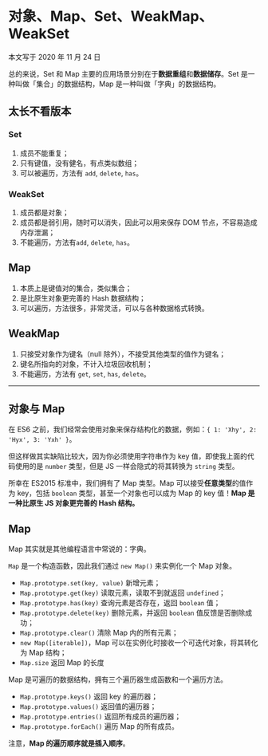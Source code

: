 # 对象、Map、Set、WeakMap、WeakSet

本文写于 2020 年 11 月 24 日

总的来说，Set 和 Map 主要的应用场景分别在于**数据重组**和**数据储存**。Set 是一种叫做「集合」的数据结构，Map 是一种叫做「字典」的数据结构。

## 太长不看版本

### Set

1. 成员不能重复；
2. 只有键值，没有健名，有点类似数组；
3. 可以被遍历，方法有 `add`, `delete`, `has`。

### WeakSet

1. 成员都是对象；
2. 成员都是弱引用，随时可以消失，因此可以用来保存 DOM 节点，不容易造成内存泄漏；
3. 不能遍历，方法有`add`, `delete`, `has`。

## Map

1. 本质上是键值对的集合，类似集合；
2. 是比原生对象更完善的 Hash 数据结构；
3. 可以遍历，方法很多，非常灵活，可以与各种数据格式转换。

## WeakMap

1. 只接受对象作为键名（null 除外），不接受其他类型的值作为键名；
2. 键名所指向的对象，不计入垃圾回收机制；
3. 不能遍历，方法有 `get`, `set`, `has`, `delete`。

---

## 对象与 Map

在 ES6 之前，我们经常会使用对象来保存结构化的数据，例如：`{ 1: 'Xhy', 2: 'Hyx', 3: 'Yxh' }`。

但这样做其实缺陷比较大，因为你必须使用字符串作为 key 值，即使我上面的代码使用的是 `number` 类型，但是 JS 一样会隐式的将其转换为 `string` 类型。

所幸在 ES2015 标准中，我们拥有了 Map 类型。Map 可以接受**任意类型**的值作为 key，包括 `boolean` 类型，甚至一个对象也可以成为 Map 的 key 值！**Map 是一种比原生 JS 对象更完善的 Hash 结构。**

## Map

Map 其实就是其他编程语言中常说的：字典。

`Map` 是一个构造函数，因此我们通过 `new Map()` 来实例化一个 Map 对象。

- `Map.prototype.set(key, value)` 新增元素；
- `Map.prototype.get(key)` 读取元素，读取不到就返回 `undefined`；
- `Map.prototype.has(key)` 查询元素是否存在，返回 `boolean` 值；
- `Map.prototype.delete(key)` 删除元素，并返回 `boolean` 值反馈是否删除成功；
- `Map.prototype.clear()` 清除 Map 内的所有元素；
- `new Map([iterable])`，Map 可以在实例化时接收一个可迭代对象，将其转化为 Map 结构；
- `Map.size` 返回 Map 的长度

Map 是可遍历的数据结构，拥有三个遍历器生成函数和一个遍历方法。

- `Map.prototype.keys()` 返回 key 的遍历器；
- `Map.prototype.values()` 返回值的遍历器；
- `Map.prototype.entries()` 返回所有成员的遍历器；
- `Map.prototype.forEach()` 遍历 Map 的所有成员。

注意，**Map 的遍历顺序就是插入顺序**。
